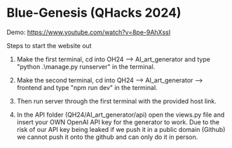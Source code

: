 # Blue-Genesis (QHacks 2024)

Demo: https://www.youtube.com/watch?v=8pe-9AhXssI

Steps to start the website out

1. Make the first terminal, cd into OH24 --> AI_art_generator and type "python .\manage.py runserver" in the terminal.

2. Make the second terminal, cd into QH24 --> AI_art_generator --> frontend and type "npm run dev" in the terminal.

3. Then run server through the first terminal with the provided host link.

4. In the API folder (QH24/AI_art_generator/api) open the views.py file and insert your OWN OpenAI API key for the generator to work. Due to the risk of our API key being leaked if we push it in a public domain (Github) we cannot push it onto the github and can only do it in person.
